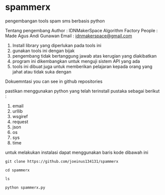 # spammerx

pengembangan tools spam sms berbasis python

Tentang pengembang
Author : IDNMakerSpace Algorithm Factory
People : Made Agus Andi Gunawan
Email : idnmakerspace@gmail.com

1. Install library yang diperlukan pada tools ini
2. gunakan tools ini dengan bijak
3. pengembang tidak bertanggung jawab atas kerugian yang diakibatkan
4. program ini dikembangkan untuk menguji sistem API yang ada
5. tools ini dibuat juga untuk memberikan pelajaran kepada orang yang jahat atau tidak suka dengan

Dokuemntasi you can see in github repositories

pastikan menggunakan python yang telah terinstall pustaka sebagai berikut :

1. email
2. urllib
3. wsgiref
4. request
5. json
6. os
7. sys
8. time


untuk melakukan instalasi dapat menggunakan baris kode dibawah ini

```
git clone https://github.com/joeinus134131/spammerx

cd spammerx

ls

python spammerx.py
```
